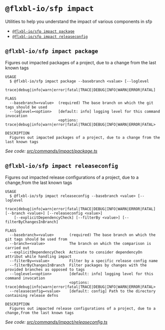 `@flxbl-io/sfp impact`
======================

Utilities to help you understand the impact of various components in sfp

* [`@flxbl-io/sfp impact package`](#flxbl-iosfp-impact-package)
* [`@flxbl-io/sfp impact releaseconfig`](#flxbl-iosfp-impact-releaseconfig)

## `@flxbl-io/sfp impact package`

Figures out impacted packages of a project, due to a change from the last known tags

```
USAGE
  $ @flxbl-io/sfp impact package --basebranch <value> [--loglevel
    trace|debug|info|warn|error|fatal|TRACE|DEBUG|INFO|WARN|ERROR|FATAL]

FLAGS
  --basebranch=<value>  (required) The base branch on which the git tags should be used
  --loglevel=<option>   [default: info] logging level for this command invocation
                        <options: trace|debug|info|warn|error|fatal|TRACE|DEBUG|INFO|WARN|ERROR|FATAL>

DESCRIPTION
  Figures out impacted packages of a project, due to a change from the last known tags
```

_See code: [src/commands/impact/package.ts](https://github.com/flxbl-io/sfp/blob/v37.0.1/src/commands/impact/package.ts)_

## `@flxbl-io/sfp impact releaseconfig`

Figures out impacted release configurations of a project, due to a change,from the last known tags

```
USAGE
  $ @flxbl-io/sfp impact releaseconfig --basebranch <value> [--loglevel
    trace|debug|info|warn|error|fatal|TRACE|DEBUG|INFO|WARN|ERROR|FATAL] [--branch <value>] [--releaseconfig <value>]
    [--explicitDependencyCheck] [--filterBy <value>] [--filterByChangesInBranch]

FLAGS
  --basebranch=<value>       (required) The base branch on which the git tags should be used from
  --branch=<value>           The branch on which the comparison is carried out
  --explicitDependencyCheck  Activate to consider dependencyOn attribut while handling impact
  --filterBy=<value>         Filter by a specific release config name
  --filterByChangesInBranch  Filter packages by changes with the provided branches as opposed to tags
  --loglevel=<option>        [default: info] logging level for this command invocation
                             <options: trace|debug|info|warn|error|fatal|TRACE|DEBUG|INFO|WARN|ERROR|FATAL>
  --releaseconfig=<value>    [default: config] Path to the directory containing release defns

DESCRIPTION
  Figures out impacted release configurations of a project, due to a change,from the last known tags
```

_See code: [src/commands/impact/releaseconfig.ts](https://github.com/flxbl-io/sfp/blob/v37.0.1/src/commands/impact/releaseconfig.ts)_
